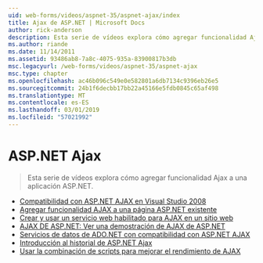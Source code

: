 ```yaml
---
uid: web-forms/videos/aspnet-35/aspnet-ajax/index
title: Ajax de ASP.NET | Microsoft Docs
author: rick-anderson
description: Esta serie de vídeos explora cómo agregar funcionalidad Ajax a una aplicación ASP.NET.
ms.author: riande
ms.date: 11/14/2011
ms.assetid: 93486ab8-7a8c-4075-935a-83900817b3db
msc.legacyurl: /web-forms/videos/aspnet-35/aspnet-ajax
msc.type: chapter
ms.openlocfilehash: ac46b096c549e0e582801a6db7134c9396eb26e5
ms.sourcegitcommit: 24b1f6decbb17bb22a45166e5fdb0845c65af498
ms.translationtype: MT
ms.contentlocale: es-ES
ms.lasthandoff: 03/01/2019
ms.locfileid: "57021992"
---
```

<a name="aspnet-ajax"></a>ASP.NET Ajax
====================
> Esta serie de vídeos explora cómo agregar funcionalidad Ajax a una aplicación ASP.NET.


- [Compatibilidad con ASP.NET AJAX en Visual Studio 2008](aspnet-ajax-support-in-visual-studio-2008.md)
- [Agregar funcionalidad AJAX a una página ASP.NET existente](adding-ajax-functionality-to-an-existing-aspnet-page.md)
- [Crear y usar un servicio web habilitado para AJAX en un sitio web](creating-and-using-an-ajax-enabled-web-service-in-a-web-site.md)
- [AJAX DE ASP.NET: Ver una demostración de AJAX de ASP.NET](aspnet-ajax-a-demonstration-of-aspnet-ajax.md)
- [Servicios de datos de ADO.NET con compatibilidad con ASP.NET AJAX](adonet-data-services-with-aspnet-ajax-support.md)
- [Introducción al historial de ASP.NET Ajax](introduction-to-aspnet-ajax-history.md)
- [Usar la combinación de scripts para mejorar el rendimiento de AJAX](using-script-combining-to-improve-ajax-performance.md)
